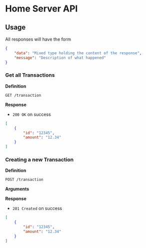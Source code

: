 # Home Server API

## Usage

All responses will have the form

```json
{
    "data": "Mixed type holding the content of the response",
    "message": "Description of what happened"
}
```

### Get all Transactions

**Definition**

`GET /transaction`

**Response**

- `200 OK` on success

```json
[
    {
        "id": "12345",
        "amount": "12.34"
    }
]
```

### Creating a new Transaction

**Definition**

`POST /transaction`

**Arguments**

**Response**

- `201 Created` on success

```json
[
    {
        "id": "12345",
        "amount": "12.34"
    }
]
```
